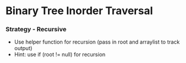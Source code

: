# Binary Tree Inorder Traversal

### Strategy - Recursive

* Use helper function for recursion (pass in root and arraylist to track output)
* Hint: use if (root != null) for recursion
